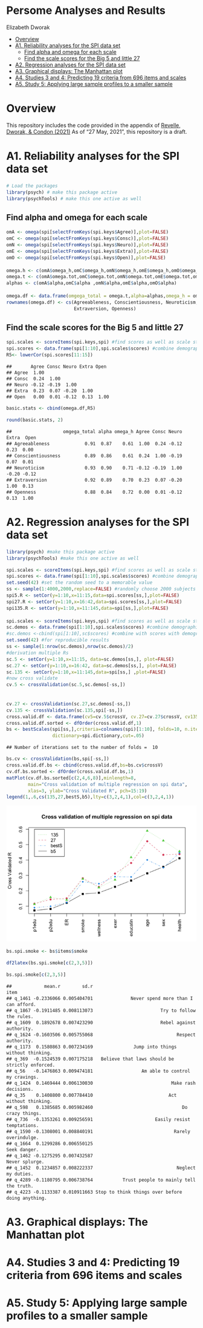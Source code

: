 Persome Analyses and Results
================
Elizabeth Dworak

-   [Overview](#overview)
-   [A1. Reliability analyses for the SPI data
    set](#a1-reliability-analyses-for-the-spi-data-set)
    -   [Find alpha and omega for each
        scale](#find-alpha-and-omega-for-each-scale)
    -   [Find the scale scores for the Big 5 and little
        27](#find-the-scale-scores-for-the-big-5-and-little-27)
-   [A2. Regression analyses for the SPI data
    set](#a2-regression-analyses-for-the-spi-data-set)
-   [A3. Graphical displays: The Manhattan
    plot](#a3-graphical-displays-the-manhattan-plot)
-   [A4. Studies 3 and 4: Predicting 19 criteria from 696 items and
    scales](#a4-studies-3-and-4-predicting-19-criteria-from-696-items-and-scales)
-   [A5. Study 5: Applying large sample profiles to a smaller
    sample](#a5-study-5-applying-large-sample-profiles-to-a-smaller-sample)

# Overview

This repository includes the code provided in the appendix of [Revelle,
Dworak, & Condon (2021)](https://doi.org/10.1016/j.paid.2020.109905) As
of “27 May, 2021”, this repository is a draft.

# A1. Reliability analyses for the SPI data set

``` r
# Load the packages
library(psych) # make this package active
library(psychTools) # make this one active as well
```

## Find alpha and omega for each scale

``` r
omA <- omega(spi[selectFromKeys(spi.keys$Agree)],plot=FALSE)
omC <- omega(spi[selectFromKeys(spi.keys$Consc)],plot=FALSE)
omN <- omega(spi[selectFromKeys(spi.keys$Neuro)],plot=FALSE)
omE <- omega(spi[selectFromKeys(spi.keys$Extra)],plot=FALSE)
omO <- omega(spi[selectFromKeys(spi.keys$Open)],plot=FALSE)

omega.h <- c(omA$omega_h,omC$omega_h,omN$omega_h,omE$omega_h,omO$omega_h)
omega.t <- c(omA$omega.tot,omC$omega.tot,omN$omega.tot,omE$omega.tot,omO$omega.tot)
alphas <- c(omA$alpha,omC$alpha ,omN$alpha,omE$alpha,omO$alpha)

omega.df <- data.frame(omgega_total = omega.t,alpha=alphas,omega_h = omega.h)
rownames(omega.df) <- cs(Agreeableness, Conscientiousness, Neuroticism,
                         Extraversion, Openness)
```

## Find the scale scores for the Big 5 and little 27

``` r
spi.scales <- scoreItems(spi.keys,spi) #find scores as well as scale statistics
spi.scores <- data.frame(spi[1:10],spi.scales$scores) #combine demographics and scores
R5<- lowerCor(spi.scores[11:15])
```

    ##       Agree Consc Neuro Extra Open 
    ## Agree  1.00                        
    ## Consc  0.24  1.00                  
    ## Neuro -0.12 -0.19  1.00            
    ## Extra  0.23  0.07 -0.20  1.00      
    ## Open   0.00  0.01 -0.12  0.13  1.00

``` r
basic.stats <- cbind(omega.df,R5)
```

``` r
round(basic.stats, 2)
```

    ##                   omgega_total alpha omega_h Agree Consc Neuro Extra  Open
    ## Agreeableness             0.91  0.87    0.61  1.00  0.24 -0.12  0.23  0.00
    ## Conscientiousness         0.89  0.86    0.61  0.24  1.00 -0.19  0.07  0.01
    ## Neuroticism               0.93  0.90    0.71 -0.12 -0.19  1.00 -0.20 -0.12
    ## Extraversion              0.92  0.89    0.70  0.23  0.07 -0.20  1.00  0.13
    ## Openness                  0.88  0.84    0.72  0.00  0.01 -0.12  0.13  1.00

# A2. Regression analyses for the SPI data set

``` r
library(psych) #make this package active
library(psychTools) #make this one active as well
```

``` r
spi.scales <- scoreItems(spi.keys,spi) #find scores as well as scale statistics
spi.scores <- data.frame(spi[1:10],spi.scales$scores) #combine demographics and scores
set.seed(42) #set the random seed to a memorable value
ss <- sample(1:4000,2000,replace=FALSE) #randomly choose 2000 subjects
spi5.R <- setCor(y=1:10,x=11:15,data=spi.scores[ss,],plot=FALSE)
spi27.R <- setCor(y=1:10,x=16:42,data=spi.scores[ss,],plot=FALSE)
spi135.R <- setCor(y=1:10,x=11:145,data=spi[ss,],plot=FALSE)

spi.scales <- scoreItems(spi.keys,spi) #find scores as well as scale statistics
sc.demos <- data.frame(spi[1:10],spi.scales$scores) #combine demographics and scores
#sc.demos <-cbind(spi[1:10],sc$scores) #combine with scores with demographics
set.seed(42) #for reproducible results
ss <- sample(1:nrow(sc.demos),nrow(sc.demos)/2)
#derivation multiple Rs
sc.5 <- setCor(y=1:10,x=11:15, data=sc.demos[ss,], plot=FALSE)
sc.27 <- setCor(y=1:10,x=16:42, data=sc.demos[ss,], plot=FALSE)
sc.135 <- setCor(y=1:10,x=11:145,data=spi[ss,] ,plot=FALSE)
#now cross validate
cv.5 <- crossValidation(sc.5,sc.demos[-ss,])


cv.27 <- crossValidation(sc.27,sc.demos[-ss,])
cv.135 <- crossValidation(sc.135,spi[-ss,])
cross.valid.df <- data.frame(cv5=cv.5$crossV, cv.27=cv.27$crossV, cv135=cv.135$crossV)
cross.valid.df.sorted <- dfOrder(cross.valid.df,1)
bs <- bestScales(spi[ss,],criteria=colnames(spi)[1:10], folds=10, n.item=20,
                 dictionary=spi.dictionary,cut=.05)
```

    ## Number of iterations set to the number of folds =  10

``` r
bs.cv <- crossValidation(bs,spi[-ss,])
cross.valid.df.bs <- cbind(cross.valid.df,bs=bs.cv$crossV)
cv.df.bs.sorted <- dfOrder(cross.valid.df.bs,1)
matPlot(cv.df.bs.sorted[c(2,4,6,8)],minlength=8,
        main="Cross validation of multiple regression on spi data",
        xlas=3, ylab="Cross Validated R", pch=15:19)
legend(1,.6,cs(135,27,bestS,b5),lty=c(3,2,4,1),col=c(3,2,4,1))
```

![](README_files/figure-gfm/unnamed-chunk-6-1.png)<!-- -->

``` r
bs.spi.smoke <- bs$items$smoke
```

``` r
df2latex(bs.spi.smoke[c(2,3,5)])
```

``` r
bs.spi.smoke[c(2,3,5)]
```

    ##            mean.r        sd.r                                             item
    ## q_1461 -0.2336066 0.005404701              Never spend more than I can afford.
    ## q_1867 -0.1911485 0.008113073                         Try to follow the rules.
    ## q_1609  0.1892678 0.007423290                         Rebel against authority.
    ## q_1624 -0.1603506 0.005755068                               Respect authority.
    ## q_1173  0.1580863 0.007234169               Jump into things without thinking.
    ## q_369  -0.1524539 0.007175218   Believe that laws should be strictly enforced.
    ## q_56   -0.1476863 0.009474181                  Am able to control my cravings.
    ## q_1424  0.1469444 0.006130030                             Make rash decisions.
    ## q_35    0.1408800 0.007784410                            Act without thinking.
    ## q_598   0.1385685 0.005982460                                 Do crazy things.
    ## q_736  -0.1353261 0.009256591                       Easily resist temptations.
    ## q_1590 -0.1308001 0.008840191                              Rarely overindulge.
    ## q_1664  0.1299286 0.006550125                                     Seek danger.
    ## q_1462 -0.1275295 0.007432587                                   Never splurge.
    ## q_1452  0.1234857 0.008222337                               Neglect my duties.
    ## q_4289 -0.1180795 0.006738764           Trust people to mainly tell the truth.
    ## q_4223 -0.1133387 0.010911663 Stop to think things over before doing anything.

# A3. Graphical displays: The Manhattan plot

# A4. Studies 3 and 4: Predicting 19 criteria from 696 items and scales

# A5. Study 5: Applying large sample profiles to a smaller sample
